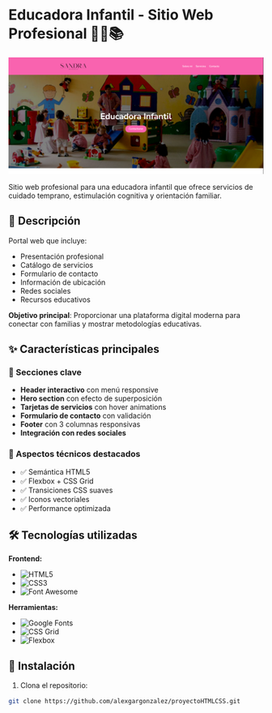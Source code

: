 # Educadora Infantil - Sitio Web Profesional 🎨👧📚

![Preview del sitio](ProyectoHTMLCSS/imagenes/preview.png)

Sitio web profesional para una educadora infantil que ofrece servicios de cuidado temprano, estimulación cognitiva y orientación familiar.

## 📝 Descripción

Portal web que incluye:
- Presentación profesional
- Catálogo de servicios
- Formulario de contacto
- Información de ubicación
- Redes sociales
- Recursos educativos

**Objetivo principal**: Proporcionar una plataforma digital moderna para conectar con familias y mostrar metodologías educativas.

## ✨ Características principales

### 🎯 Secciones clave
- **Header interactivo** con menú responsive
- **Hero section** con efecto de superposición
- **Tarjetas de servicios** con hover animations
- **Formulario de contacto** con validación
- **Footer** con 3 columnas responsivas
- **Integración con redes sociales**

### 🌈 Aspectos técnicos destacados
- ✅ Semántica HTML5
- ✅ Flexbox + CSS Grid
- ✅ Transiciones CSS suaves
- ✅ Iconos vectoriales
- ✅ Performance optimizada

## 🛠 Tecnologías utilizadas

**Frontend:**
- ![HTML5](https://img.shields.io/badge/-HTML5-E34F26?logo=html5&logoColor=white)
- ![CSS3](https://img.shields.io/badge/-CSS3-1572B6?logo=css3&logoColor=white)
- ![Font Awesome](https://img.shields.io/badge/-Font_Awesome-339AF0?logo=fontawesome&logoColor=white)

**Herramientas:**
- ![Google Fonts](https://img.shields.io/badge/-Google_Fonts-4285F4?logo=googlefonts&logoColor=white)
- ![CSS Grid](https://img.shields.io/badge/-CSS_Grid-1572B6?logo=css3&logoColor=white)
- ![Flexbox](https://img.shields.io/badge/-Flexbox-1572B6?logo=css3&logoColor=white)

## 🚀 Instalación

1. Clona el repositorio:
```bash
git clone https://github.com/alexgargonzalez/proyectoHTMLCSS.git
